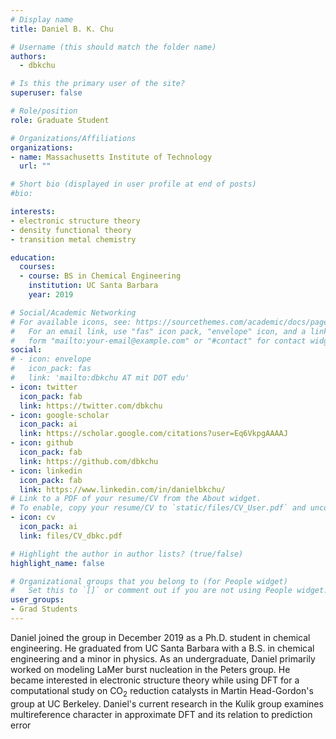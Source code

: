```yaml
---
# Display name
title: Daniel B. K. Chu

# Username (this should match the folder name)
authors:
  - dbkchu

# Is this the primary user of the site?
superuser: false

# Role/position
role: Graduate Student

# Organizations/Affiliations
organizations:
- name: Massachusetts Institute of Technology
  url: ""

# Short bio (displayed in user profile at end of posts)
#bio: 

interests:
- electronic structure theory 
- density functional theory
- transition metal chemistry

education:
  courses:
  - course: BS in Chemical Engineering 
    institution: UC Santa Barbara
    year: 2019

# Social/Academic Networking
# For available icons, see: https://sourcethemes.com/academic/docs/page-builder/#icons
#   For an email link, use "fas" icon pack, "envelope" icon, and a link in the
#   form "mailto:your-email@example.com" or "#contact" for contact widget.
social:
# - icon: envelope
#   icon_pack: fas
#   link: 'mailto:dbkchu AT mit DOT edu'
- icon: twitter
  icon_pack: fab
  link: https://twitter.com/dbkchu
- icon: google-scholar
  icon_pack: ai
  link: https://scholar.google.com/citations?user=Eq6VkpgAAAAJ
- icon: github
  icon_pack: fab
  link: https://github.com/dbkchu
- icon: linkedin
  icon_pack: fab
  link: https://www.linkedin.com/in/danielbkchu/
# Link to a PDF of your resume/CV from the About widget.
# To enable, copy your resume/CV to `static/files/CV_User.pdf` and uncomment the lines below.
- icon: cv
  icon_pack: ai
  link: files/CV_dbkc.pdf

# Highlight the author in author lists? (true/false)
highlight_name: false

# Organizational groups that you belong to (for People widget)
#   Set this to `[]` or comment out if you are not using People widget.
user_groups:
- Grad Students
---
```

Daniel joined the group in December 2019 as a Ph.D. student in chemical engineering. 
He graduated from UC Santa Barbara with a B.S. in chemical engineering and a minor in physics. 
As an undergraduate, Daniel primarily worked on modeling LaMer burst nucleation in the Peters group. 
He became interested in electronic structure theory while using DFT for a computational study on CO<sub>2</sub> reduction catalysts in Martin Head-Gordon's group at UC Berkeley. 
Daniel's current research in the Kulik group examines multireference character in approximate DFT and its relation to prediction error

